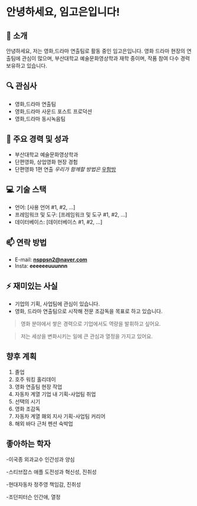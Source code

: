# 안녕하세요, 임고은입니다!

## 👋 소개
안녕하세요, 저는 영화,드라마 연출팀로 활동 중인 임고은입니다. 영화 드라마 현장의 연출팀에 관심이 많으며, 부산대학교 예술문화영상학과 재학 중이며, 작품 참여 다수 경력 보유하고 있습니다.

## 🔍 관심사
- 영화,드라마 연출팀
- 영화,드라마 사운드 포스트 프로덕션
- 영화,드라마 동시녹음팀

## 🌟 주요 경력 및 성과
- 부산대학교 예술문화영상학과
- 단편영화, 상업영화 현장 경험
- 단편영화 1편 연출 *우리가 함께할 방법은* [우함방](https://youtu.be/yV1x_VzpCuU "우함방")

## 💻 기술 스택
- 언어: [사용 언어 #1, #2, ...]
- 프레임워크 및 도구: [프레임워크 및 도구 #1, #2, ...]
- 데이터베이스: [데이터베이스 #1, #2, ...]

## 📫 연락 방법
- E-mail: **nsppsn2@naver.com**
- Insta: **eeeeeeuuunnn**

## ⚡ 재미있는 사실
- 기업의 기획, 사업팀에 관심이 있습니다.
- 영화, 드라마 연출팀으로 시작해 전문 조감독을 목표로 하고 있습니다.
> 영화 분야에서 쌓은 경력으로 기업에서도 역량을 발휘하고 싶어요.  

> 저는 세상을 변화시키는 일에 큰 관심과 열정을 가지고 있어요.

## 향후 계획
1. 졸업
1. 호주 워킹 홀리데이
1. 영화 연출팀 현장 작업
1. 자동차 계열 기업 내 기획-사업팀 취업
1. 선택의 시기
  1. 영화 조감독
  1. 자동차 계열 홰외 지사 기획-사업팀 커리어
1. 해외 바다 근처 펜션 숙박업

## 좋아하는 학자
-이국종 외과교수 
 인간성과 양심

-스티브잡스 애플 
 도전성과 혁신성, 진취성

-현대자동차 정주영
 책임감, 진취성

-조던피터슨
 인간애, 열정